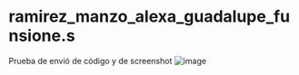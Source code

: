 # ramirez_manzo_alexa_guadalupe_funsione.s
Prueba de envió de código y de screenshot
![image](https://github.com/user-attachments/assets/4f56cfc8-3ab2-4cc5-8ca9-3f84d2a042c3)

